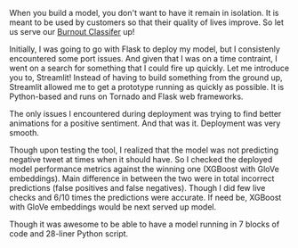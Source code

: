 When you build a model, you don't want to have it remain in isolation. It is meant to be used by customers so that their quality of lives improve. So let us serve our [Burnout Classifer](http://192.168.1.174:8501) up!

Initially, I was going to go with Flask to deploy my model, but I consistenly encountered some port issues. And given that I was on a time contraint, I went on a search for something that I could fire up quickly. Let me introduce you to, Streamlit! Instead of having to build something from the ground up, Streamlit allowed me to get a prototype running as quickly as possible. It is Python-based and runs on Tornado and Flask web frameworks. 

The only issues I encountered during deployment was trying to find better animations for a positive sentiment. And that was it. Deployment was very smooth. 

Though upon testing the tool, I realized that the model was not predicting negative tweet at times when it should have. So I checked the deployed model performance metrics against the winning one (XGBoost with GloVe embeddings). Main difference in between the two were in total incorrect predictions (false positives and false negatives). Though I did few live checks and 6/10 times the predictions were accurate. If need be, XGBoost with GloVe embeddings would be next served up model.

Though it was awesome to be able to have a model running in 7 blocks of code and 28-liner Python script.
